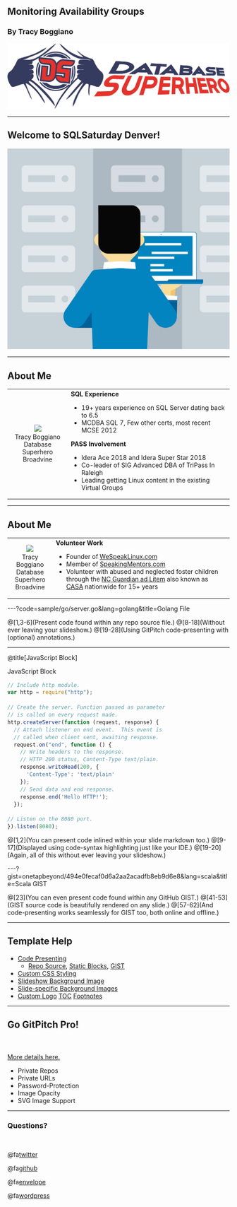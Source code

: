 ## Monitoring Availability Groups

### By Tracy Boggiano

![ImageLargeLogo](assets/image/largelogo.jpg)

---
## Welcome to SQLSaturday Denver!
![ImageWelcome](assets/image/welcome.jpg)

---
## About Me
<table>
  <tr>
    <td align=center valign=center>
      <img src="https://github.com/tboggiano/MonitoringAGs/tree/master/assets/image/avatar.png"><br>
      Tracy Boggiano<br>
      Database Superhero<br>
      Broadvine
    </td>
    <td>
      <b>SQL Experience</b>
      <ul>
        <li>19+ years experience on SQL Server dating back to 6.5</li>
        <li>MCDBA SQL 7, Few other certs, most recent MCSE 2012</li>
      </ul>
      <b>PASS Involvement</b>
      <ul>
        <li>Idera Ace 2018 and Idera Super Star 2018</li>
        <li>Co-leader of SIG Advanced DBA of TriPass In Raleigh</li>
        <li>Leading getting Linux content in the existing Virtual Groups</li>
      </ul>
    </td>
  </tr>
</table>

---
## About Me
<table>
  <tr>
    <td align=center valign=center>
      <img src="https://github.com/tboggiano/MonitoringAGs/tree/master/assets/image/avatar.png"><br>
      Tracy Boggiano<br>
      Database Superhero<br>
      Broadvine
    </td>
    <td>
      <b>Volunteer Work</b>
      <ul>
        <li>Founder of <a href="http://WeSpeakLinux.com">WeSpeakLinux.com</a></li>
        <li>Member of <a href="http://SpeakingMentors.com">SpeakingMentors.com</a></li>
        <li>Volunteer with abused and neglected foster children through the <a href="http://volunteerforgal.org">NC Guardian ad Litem</a> also known as <a href="http://casaforchildren.org">CASA</a> nationwide for 15+ years</li>
      </ul>
    </td>
  </tr>
</table>

---?code=sample/go/server.go&lang=golang&title=Golang File

@[1,3-6](Present code found within any repo source file.)
@[8-18](Without ever leaving your slideshow.)
@[19-28](Using GitPitch code-presenting with (optional) annotations.)

---

@title[JavaScript Block]

<p><span class="slide-title">JavaScript Block</span></p>

```javascript
// Include http module.
var http = require("http");

// Create the server. Function passed as parameter
// is called on every request made.
http.createServer(function (request, response) {
  // Attach listener on end event.  This event is
  // called when client sent, awaiting response.
  request.on("end", function () {
    // Write headers to the response.
    // HTTP 200 status, Content-Type text/plain.
    response.writeHead(200, {
      'Content-Type': 'text/plain'
    });
    // Send data and end response.
    response.end('Hello HTTP!');
  });

// Listen on the 8080 port.
}).listen(8080);
```

@[1,2](You can present code inlined within your slide markdown too.)
@[9-17](Displayed using code-syntax highlighting just like your IDE.)
@[19-20](Again, all of this without ever leaving your slideshow.)

---?gist=onetapbeyond/494e0fecaf0d6a2aa2acadfb8eb9d6e8&lang=scala&title=Scala GIST

@[23](You can even present code found within any GitHub GIST.)
@[41-53](GIST source code is beautifully rendered on any slide.)
@[57-62](And code-presenting works seamlessly for GIST too, both online and offline.)

---

## Template Help

- [Code Presenting](https://github.com/gitpitch/gitpitch/wiki/Code-Presenting)
  + [Repo Source](https://github.com/gitpitch/gitpitch/wiki/Code-Delimiter-Slides), [Static Blocks](https://github.com/gitpitch/gitpitch/wiki/Code-Slides), [GIST](https://github.com/gitpitch/gitpitch/wiki/GIST-Slides) 
- [Custom CSS Styling](https://github.com/gitpitch/gitpitch/wiki/Slideshow-Custom-CSS)
- [Slideshow Background Image](https://github.com/gitpitch/gitpitch/wiki/Background-Setting)
- [Slide-specific Background Images](https://github.com/gitpitch/gitpitch/wiki/Image-Slides#background)
- [Custom Logo](https://github.com/gitpitch/gitpitch/wiki/Logo-Setting) [TOC](https://github.com/gitpitch/gitpitch/wiki/Table-of-Contents) [Footnotes](https://github.com/gitpitch/gitpitch/wiki/Footnote-Setting)

---

## Go GitPitch Pro!

<br>
<div class="left">
    <i class="fa fa-user-secret fa-5x" aria-hidden="true"> </i><br>
    <a href="https://gitpitch.com/pro-features" class="pro-link">
    More details here.</a>
</div>
<div class="right">
    <ul>
        <li>Private Repos</li>
        <li>Private URLs</li>
        <li>Password-Protection</li>
        <li>Image Opacity</li>
        <li>SVG Image Support</li>
    </ul>
</div>

---

### Questions?

<br>

@fa[twitter](@TracyBoggiano)

@fa[github](github.com/tboggiano)

@fa[envelope](tracy@tracyboggiano.com)

@fa[wordpress](databasesuperhero.com)
